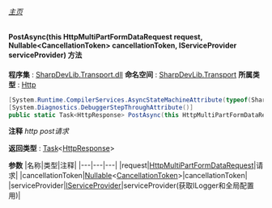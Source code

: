 ###### [主页](./Index.md "主页")
#### PostAsync(this HttpMultiPartFormDataRequest request, Nullable\<CancellationToken\> cancellationToken, IServiceProvider serviceProvider) 方法
**程序集** : [SharpDevLib.Transport.dll](./SharpDevLib.Transport.assembly.md "SharpDevLib.Transport.dll")
**命名空间** : [SharpDevLib.Transport](./SharpDevLib.Transport.namespace.md "SharpDevLib.Transport")
**所属类型** : [Http](./SharpDevLib.Transport.Http.md "Http")
``` csharp
[System.Runtime.CompilerServices.AsyncStateMachineAttribute(typeof(SharpDevLib.Transport.Http+<PostAsync>d__8))]
[System.Diagnostics.DebuggerStepThroughAttribute()]
public static Task<HttpResponse> PostAsync(this HttpMultiPartFormDataRequest request, Nullable<CancellationToken> cancellationToken, IServiceProvider serviceProvider)
```
**注释**
*http post请求*

**返回类型** : [Task](https://learn.microsoft.com/en-us/dotnet/api/system.threading.tasks.task-1 "Task")\<[HttpResponse](./SharpDevLib.Transport.HttpResponse.md "HttpResponse")\>

**参数**
|名称|类型|注释|
|---|---|---|
|request|[HttpMultiPartFormDataRequest](./SharpDevLib.Transport.HttpMultiPartFormDataRequest.md "HttpMultiPartFormDataRequest")|请求|
|cancellationToken|[Nullable](https://learn.microsoft.com/en-us/dotnet/api/system.nullable-1 "Nullable")\<[CancellationToken](https://learn.microsoft.com/en-us/dotnet/api/system.threading.cancellationtoken "CancellationToken")\>|cancellationToken|
|serviceProvider|[IServiceProvider](https://learn.microsoft.com/en-us/dotnet/api/system.iserviceprovider "IServiceProvider")|serviceProvider(获取ILogger和全局配置用)|

